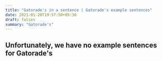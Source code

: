 ```yaml
---
title: "Gatorade's in a sentence | Gatorade's example sentences"
date: 2021-01-20T19:57:50+05:30
draft: falses
summary: "Gatorade's"
---
```

## Unfortunately, we have no example sentences for Gatorade's                 
